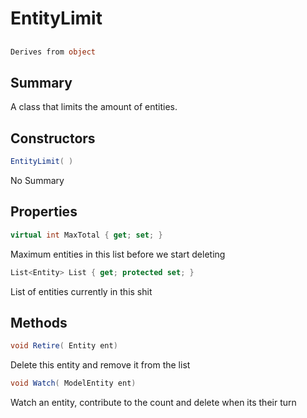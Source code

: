 # EntityLimit

## 
```c#
Derives from object
```

## Summary

A class that limits the amount of entities.
## Constructors

```c#
EntityLimit( ) 
```
No Summary
## Properties

```c#
virtual int MaxTotal { get; set; } 
```
Maximum entities in this list before we start deleting
```c#
List<Entity> List { get; protected set; } 
```
List of entities currently in this shit
## Methods

```c#
void Retire( Entity ent) 
```
Delete this entity and remove it from the list
```c#
void Watch( ModelEntity ent) 
```
Watch an entity, contribute to the count and delete when its their turn
